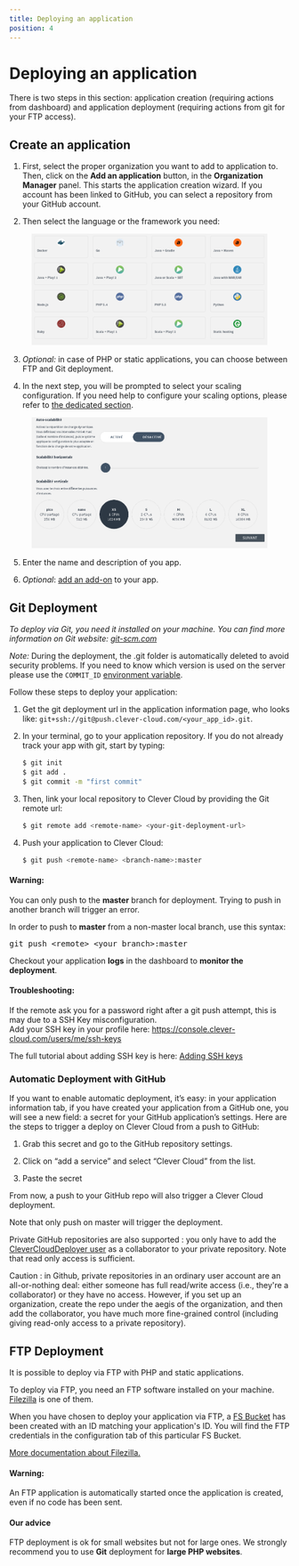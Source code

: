 ```yaml
---
title: Deploying an application
position: 4
---
```


# Deploying an application

There is two steps in this section: application creation (requiring actions from
dashboard) and application deployment (requiring actions from git for your FTP access).

## Create an application

 1. First, select the proper organization you want to add to application to. Then,
 click on the **Add an application** button, in the **Organization Manager** panel.
 This starts the application creation wizard. If you account has been linked to
 GitHub, you can select a repository from your GitHub account.

 2. Then select the language or the framework you need:
 <figure class="cc-content-img"><img src="/assets/images/select-lang.png"></figure>

 3. *Optional:* in case of PHP or static applications, you can choose between FTP
 and Git deployment.

 4. In the next step, you will be prompted to select your scaling configuration.
 If you need help to configure your scaling options, please refer to
 [the dedicated section](/clever-cloud-overview/scaling/).

 <figure class="cc-content-img">
   <img src="/assets/images/select-scalab.png"/>
 </figure>

 5. Enter the name and description of you app.

 6. *Optional*: [add an add-on](/addons/clever-cloud-addons/) to your app.

## Git Deployment

*To deploy via Git, you need it installed on your machine. You can find more
information on Git website: [git-scm.com](http://git-scm.com)*

*Note:* During the deployment, the .git folder is automatically deleted to avoid security problems. If you need to know
which version is used on the server please use the `COMMIT_ID` [environment variable](/admin-console/environment-variables/).

Follow these steps to deploy your application:

 1. Get the git deployment url in the application information page, who looks like:
 ``git+ssh://git@push.clever-cloud.com/<your_app_id>.git``.

 2. In your terminal, go to your application repository. If you do not already track your app with git, start by typing:

	```bash
	$ git init
	$ git add .
	$ git commit -m "first commit"
	```

 3. Then, link your local repository to Clever Cloud by providing the Git remote url:

	```bash
	$ git remote add <remote-name> <your-git-deployment-url>
	```

 4. Push your application to Clever Cloud:

	```bash
	$ git push <remote-name> <branch-name>:master
	```

 <div class="alert alert-hot-problems">
   <h4>Warning:</h4>
   <p>You can only push to the <strong>master</strong> branch for deployment.
   Trying to push in another branch will trigger an error.</p>
   <p>In order to push to <strong>master</strong> from a non-master local branch, use this syntax:</p>
   <pre>git push &lt;remote&gt; &lt;your branch&gt;:master</pre>
 </div>

 Checkout your application **logs** in the dashboard to **monitor the deployment**.

 <div class="alert alert-hot-problems">
   <h4>Troubleshooting:</h4>
   <p>If the remote ask you for a password right after a git push attempt, this is may due to a SSH Key misconfiguration.
   <br>Add your SSH key in your profile here:
   <a href="https://console.clever-cloud.com/users/me/ssh-keys">https://console.clever-cloud.com/users/me/ssh-keys</a></p>
   <p>The full tutorial about adding SSH key is here: <a href="/doc/admin-console/ssh-keys/">Adding SSH keys</a> </p>
 </div>

### Automatic Deployment with GitHub

If you want to enable automatic deployment, it’s easy: in your application
information tab, if you have created your application from a GitHub one, you will
see a new field: a secret for your GitHub application’s settings. Here are the
steps to trigger a deploy on Clever Cloud from a push to GitHub:

 1. Grab this secret and go to the GitHub repository settings.

 2. Click on “add a service” and select “Clever Cloud” from the list.

 3. Paste the secret

From now, a push to your GitHub repo will also trigger a Clever Cloud deployment.

Note that only push on master will trigger the deployment.

Private GitHub repositories are also supported : you only have to add the <a href="https://github.com/CleverCloudDeployer">CleverCloudDeployer user</a> as a collaborator to your private repository. Note that read only access is sufficient.

Caution : in Github, private repositories in an ordinary user account are an all-or-nothing deal: either someone has full read/write access (i.e., they're a collaborator) or they have no access. However, if you set up an organization, create the repo under the aegis of the organization, and then add the collaborator, you have much more fine-grained control (including giving read-only access to a private repository).

## FTP Deployment

It is possible to deploy via FTP with PHP and static applications.  

To deploy via FTP, you need an FTP software installed on your machine. [Filezilla](https://filezilla-project.org/) is 
one of them.

When you have chosen to deploy your application via FTP, a [FS Bucket](/addons/fs_buckets/) has been created with an ID
matching your application's ID. You will find the FTP credentials in the configuration tab of this particular FS Bucket.

[More documentation about Filezilla.](https://wiki.filezilla-project.org/FileZilla_Client_Tutorial_%28en%29)


<div class="alert alert-hot-problems">
<h4>Warning:</h4>
<p>An FTP application is automatically started once the application is created, even if no code has been sent.</p>
</div>


<div class="alert alert-hot-problems">
<h4>Our advice</h4>
<p>FTP deployment is ok for small websites but not for large ones. We strongly
recommend you to use <b>Git</b> deployment for <b>large PHP websites</b>.</p>
</div>


